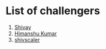 # List of challengers

1. [Shivay](https://github.com/shivaylamba)
2. [Himanshu Kumar](https://github.com/agarwalhimanshugaya)
3. [shivscaler](http://github.com/shivscaler)
